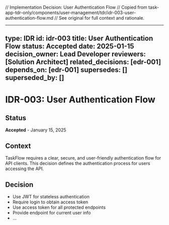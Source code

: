 // Implementation Decision: User Authentication Flow
// Copied from task-app-tdr-only/components/user-management/tdr/idr-003-user-authentication-flow.md
// See original for full context and rationale.

---
type: IDR
id: idr-003
title: User Authentication Flow
status: Accepted
date: 2025-01-15
decision_owner: Lead Developer
reviewers: [Solution Architect]
related_decisions: [edr-001]
depends_on: [edr-001]
supersedes: []
superseded_by: []
---

# IDR-003: User Authentication Flow

## Status
**Accepted** - January 15, 2025

## Context

TaskFlow requires a clear, secure, and user-friendly authentication flow for API clients. This decision defines the authentication process for users accessing the API.

## Decision

- Use JWT for stateless authentication
- Require login to obtain access token
- Use access token for all protected endpoints
- Provide endpoint for current user info
- ...

